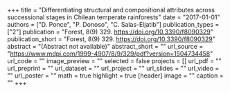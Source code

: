 +++
title = "Differentiating structural and compositional attributes across successional stages in Chilean temperate rainforests"
date = "2017-01-01"
authors = ["D. Ponce", "P. Donoso", "C. Salas-Eljatib"]
publication_types = ["2"]
publication = "Forest, 8(9) 329. https://doi.org/10.3390/f8090329"
publication_short = "Forest, 8(9) 329. https://doi.org/10.3390/f8090329"
abstract = "(Abstract not available)"
abstract_short = ""
url_source = "https://www.mdpi.com/1999-4907/8/9/329/pdf?version=1504734458"
url_code = ""
image_preview = ""
selected = false
projects = []
url_pdf = ""
url_preprint = ""
url_dataset = ""
url_project = ""
url_slides = ""
url_video = ""
url_poster = ""
math = true
highlight = true
[header]
image = ""
caption = ""
+++
